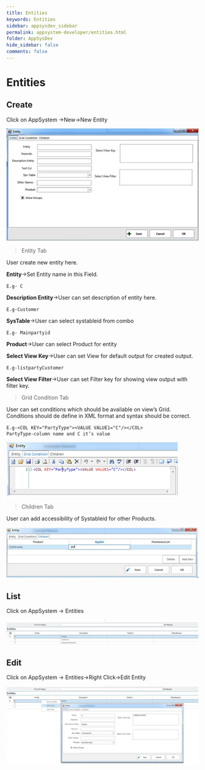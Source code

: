 ```yaml
---
title: Entities
keywords: Entities
sidebar: appsysdev_sidebar
permalink: appsystem-developer/entities.html
folder: AppSysDev
hide_sidebar: false
comments: false
---
```



# Entities

## Create

Click on AppSystem ->New->New Entity

![](images/image8_12.jpg)

>Entity Tab

User create new entity here.

**Entity**->Set Entity name in this Field.

    E.g- C

**Description Entity**->User can set description of entity here.

    E.g-Customer

**SysTable**->User can select systableid from combo

    E.g- Mainpartyid

**Product**->User can select Product for entity

**Select View Key**->User can set View for default output for created output.

    E.g-listpartyCustomer

**Select View Filter**->User can set Filter key for showing view output with filter key.

>Grid Condition Tab

User can set conditions which should be available on view’s Grid. Conditions should de define in XML format and syntax should be correct.

    E.g-<COL KEY="PartyType"><VALUE VALUE1="C"/></COL>
    PartyType-column name and C it’s value

![](images/image8_13.jpg)

>Children Tab

User can add accessibility of Systableid for other Products.

![](images/image8_14.jpg)

## List

Click on AppSystem -> Entities

![](images/image8_15.jpg)

## Edit

Click on AppSystem -> Entities->Right Click->Edit Entity

![](images/image8_16.jpg)
